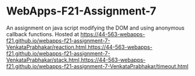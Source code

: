 # WebApps-F21-Assignment-7
An assignment on java script modifying the DOM and using anonymous callback functions.
Hosted at https://44-563-webapps-f21.github.io/webapps-f21-assignment-7-VenkataPrabhakar/reaction.html,https://44-563-webapps-f21.github.io/webapps-f21-assignment-7-VenkataPrabhakar/stack.html,https://44-563-webapps-f21.github.io/webapps-f21-assignment-7-VenkataPrabhakar/timeout.html
